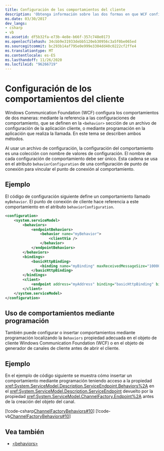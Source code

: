 ```yaml
---
title: Configuración de los comportamientos del cliente
description: 'Obtenga información sobre las dos formas en que WCF configura los comportamientos: en el archivo de configuración de la aplicación o mediante programación desde la aplicación que realiza la llamada.'
ms.date: 03/30/2017
dev_langs:
- csharp
- vb
ms.assetid: df5b32fa-e73b-4e8e-b66f-357c748e0173
ms.openlocfilehash: 34cbb9e31933debb5120eb30956c3a5f0be065ed
ms.sourcegitcommit: bc293b14af795e0e999e3304dd40c0222cf2ffe4
ms.translationtype: MT
ms.contentlocale: es-ES
ms.lasthandoff: 11/26/2020
ms.locfileid: "96266719"
---
```

# <a name="configuring-client-behaviors"></a>Configuración de los comportamientos del cliente

Windows Communication Foundation (WCF) configura los comportamientos de dos maneras: mediante la referencia a las configuraciones de comportamiento, que se definen en la `<behavior>` sección de un archivo de configuración de la aplicación cliente, o mediante programación en la aplicación que realiza la llamada. En este tema se describen ambos métodos.  
  
 Al usar un archivo de configuración, la configuración del comportamiento es una colección con nombre de valores de configuración. El nombre de cada configuración de comportamiento debe ser único. Esta cadena se usa en el atributo `behaviorConfiguration` de una configuración de punto de conexión para vincular el punto de conexión al comportamiento.  
  
## <a name="example"></a>Ejemplo  

 El código de configuración siguiente define un comportamiento llamado `myBehavior`. El punto de conexión de cliente hace referencia a este comportamiento en el atributo `behaviorConfiguration`.  
  
```xml  
<configuration>  
    <system.serviceModel>  
        <behaviors>  
            <endpointBehaviors>  
                <behavior name="myBehavior">  
                    <clientVia />  
                </behavior>  
            </endpointBehaviors>  
        </behaviors>  
        <bindings>  
            <basicHttpBinding>  
                <binding name="myBinding" maxReceivedMessageSize="10000" />  
            </basicHttpBinding>  
        </bindings>  
        <client>  
            <endpoint address="myAddress" binding="basicHttpBinding" bindingConfiguration="myBinding" behaviorConfiguration="myBehavior" contract="myContract" />  
        </client>  
    </system.serviceModel>  
</configuration>  
```  
  
## <a name="using-behaviors-programmatically"></a>Uso de comportamientos mediante programación  

 También puede configurar o insertar comportamientos mediante programación localizando la `Behaviors` propiedad adecuada en el objeto de cliente Windows Communication Foundation (WCF) o en el objeto de generador de canales de cliente antes de abrir el cliente.  
  
## <a name="example"></a>Ejemplo  

 En el ejemplo de código siguiente se muestra cómo insertar un comportamiento mediante programación teniendo acceso a la propiedad <xref:System.ServiceModel.Description.ServiceEndpoint.Behaviors%2A> en el <xref:System.ServiceModel.Description.ServiceEndpoint> devuelto por la propiedad <xref:System.ServiceModel.ChannelFactory.Endpoint%2A> antes de la creación del objeto del canal.  
  
 [!code-csharp[ChannelFactoryBehaviors#10](../../../samples/snippets/csharp/VS_Snippets_CFX/channelfactorybehaviors/cs/client.cs#10)]
 [!code-vb[ChannelFactoryBehaviors#10](../../../samples/snippets/visualbasic/VS_Snippets_CFX/channelfactorybehaviors/vb/client.vb#10)]  
  
## <a name="see-also"></a>Vea también

- [\<behaviors>](../configure-apps/file-schema/wcf/behaviors.md)
